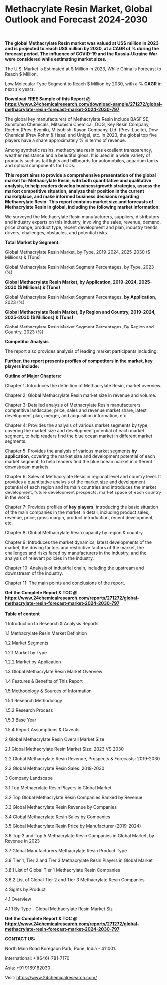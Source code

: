 <h1>Methacrylate Resin Market, Global Outlook and Forecast 2024-2030</h1><br/><p><strong>The global Methacrylate Resin market was valued at US$ million in 2023 and is projected to reach US$ million by 2030, at a <strong>CAGR</strong> of % during the forecast period. The influence of COVID-19 and the Russia-Ukraine War were considered while estimating market sizes.</strong></p><p>The U.S. Market is Estimated at $ Million in 2023, While China is Forecast to Reach $ Million.</p><p>Low Molecular Type Segment to Reach $ Million by 2030, with a % <strong>CAGR</strong> in next six years.</p><div><b>Download FREE Sample of this Report @ <a href="https://www.24chemicalresearch.com/download-sample/271272/global-methacrylate-resin-forecast-market-2024-2030-797">https://www.24chemicalresearch.com/download-sample/271272/global-methacrylate-resin-forecast-market-2024-2030-797</a></b></div><p>The global key manufacturers of Methacrylate Resin include BASF SE, Sumitomo Chemicals, Mitsubishi Chemical, DOG, Key Resin Company, Roehm (Prev. Evonik), Mitsubishi Rayon Company, Ltd. (Prev. Lucite), Dow Chemical (Prev Rohm & Haas) and Unigel, etc. in 2023, the global top five players have a share approximately % in terms of revenue.</p><p>Among synthetic resins, methacrylate resin has excellent transparency, weather resistance and a beautiful gloss. It is used in a wide variety of products such as tail lights and billboards for automobiles, aquarium tanks and optical components for LCDs.</p><p><strong>This report aims to provide a comprehensive presentation of the global market for Methacrylate Resin, with both quantitative and qualitative analysis, to help readers develop business/growth strategies, assess the market competitive situation, analyze their position in the current marketplace, and make informed business decisions regarding Methacrylate Resin. This report contains market size and forecasts of Methacrylate Resin in global, including the following market information:</strong></p><p>We surveyed the Methacrylate Resin manufacturers, suppliers, distributors and industry experts on this industry, involving the sales, revenue, demand, price change, product type, recent development and plan, industry trends, drivers, challenges, obstacles, and potential risks.</p><p><strong>Total Market by Segment:</strong></p><p>Global Methacrylate Resin Market, by Type, 2019-2024, 2025-2030 ($ Millions) & (Tons)</p><p>Global Methacrylate Resin Market Segment Percentages, by Type, 2023 (%)</p><p><strong>Global Methacrylate Resin Market, <strong>by Application</strong>, 2019-2024, 2025-2030 ($ Millions) & (Tons)</strong></p><p>Global Methacrylate Resin Market Segment Percentages, <strong>by Application</strong>, 2023 (%)</p><p><strong>Global Methacrylate Resin Market, By Region and Country, 2019-2024, 2025-2030 ($ Millions) & (Tons)</strong></p><p>Global Methacrylate Resin Market Segment Percentages, By Region and Country, 2023 (%)</p><p><strong>Competitor Analysis</strong></p><p>The report also provides analysis of leading market participants including:</p><p><strong>Further, the report presents profiles of competitors in the market, <strong>key players</strong> include:</strong></p><p><strong>Outline of Major Chapters:</strong></p><p>Chapter 1: Introduces the definition of Methacrylate Resin, market overview.</p><p>Chapter 2: Global Methacrylate Resin market size in revenue and volume.</p><p>Chapter 3: Detailed analysis of Methacrylate Resin manufacturers competitive landscape, price, sales and revenue market share, latest development plan, merger, and acquisition information, etc.</p><p>Chapter 4: Provides the analysis of various market segments by type, covering the market size and development potential of each market segment, to help readers find the blue ocean market in different market segments.</p><p>Chapter 5: Provides the analysis of various market segments <strong>by application</strong>, covering the market size and development potential of each market segment, to help readers find the blue ocean market in different downstream markets.</p><p>Chapter 6: Sales of Methacrylate Resin in regional level and country level. It provides a quantitative analysis of the market size and development potential of each region and its main countries and introduces the market development, future development prospects, market space of each country in the world.</p><p>Chapter 7: Provides profiles of <strong>key players</strong>, introducing the basic situation of the main companies in the market in detail, including product sales, revenue, price, gross margin, product introduction, recent development, etc.</p><p>Chapter 8: Global Methacrylate Resin capacity by region & country.</p><p>Chapter 9: Introduces the market dynamics, latest developments of the market, the driving factors and restrictive factors of the market, the challenges and risks faced by manufacturers in the industry, and the analysis of relevant policies in the industry.</p><p>Chapter 10: Analysis of industrial chain, including the upstream and downstream of the industry.</p><p>Chapter 11: The main points and conclusions of the report.</p><div><b>Get the Complete Report & TOC @ <a href="https://www.24chemicalresearch.com/reports/271272/global-methacrylate-resin-forecast-market-2024-2030-797">https://www.24chemicalresearch.com/reports/271272/global-methacrylate-resin-forecast-market-2024-2030-797</a></b></div><br><b>Table of content</b><p>1 Introduction to Research & Analysis Reports<br />
 
  1.1 Methacrylate Resin Market Definition<br />
 
  1.2 Market Segments<br />
 
  1.2.1 Market by Type<br />
 
  1.2.2 Market by Application<br />
 
  1.3 Global Methacrylate Resin Market Overview<br />
 
  1.4 Features & Benefits of This Report<br />
 
  1.5 Methodology & Sources of Information<br />
 
  1.5.1 Research Methodology<br />
 
  1.5.2 Research Process<br />
 
  1.5.3 Base Year<br />
 
  1.5.4 Report Assumptions & Caveats<br />
 
 2 Global Methacrylate Resin Overall Market Size<br />
 
  2.1 Global Methacrylate Resin Market Size: 2023 VS 2030<br />
 
  2.2 Global Methacrylate Resin Revenue, Prospects & Forecasts: 2019-2030<br />
 
  2.3 Global Methacrylate Resin Sales: 2019-2030<br />
 
 3 Company Landscape<br />
 
  3.1 Top Methacrylate Resin Players in Global Market<br />
 
  3.2 Top Global Methacrylate Resin Companies Ranked by Revenue<br />
 
  3.3 Global Methacrylate Resin Revenue by Companies<br />
 
  3.4 Global Methacrylate Resin Sales by Companies<br />
 
  3.5 Global Methacrylate Resin Price by Manufacturer (2019-2024)<br />
 
  3.6 Top 3 and Top 5 Methacrylate Resin Companies in Global Market, by Revenue in 2023<br />
 
  3.7 Global Manufacturers Methacrylate Resin Product Type<br />
 
  3.8 Tier 1, Tier 2 and Tier 3 Methacrylate Resin Players in Global Market<br />
 
  3.8.1 List of Global Tier 1 Methacrylate Resin Companies<br />
 
  3.8.2 List of Global Tier 2 and Tier 3 Methacrylate Resin Companies<br />
 
 4 Sights by Product<br />
 
  4.1 Overview<br />
 
  4.1.1 By Type - Global Methacrylate Resin Market Siz<br><div><b>Get the Complete Report & TOC @ <a href="https://www.24chemicalresearch.com/reports/271272/global-methacrylate-resin-forecast-market-2024-2030-797">https://www.24chemicalresearch.com/reports/271272/global-methacrylate-resin-forecast-market-2024-2030-797</a></b></div></p>
 
 <b>CONTACT US:</b><br>
 
 North Main Road Koregaon Park, Pune, India - 411001.<br/>
 
 International: +1(646)-781-7170<br/>
 
 Asia: +91 9169162030<br/>
 
 Visit: <a href="https://www.24chemicalresearch.com/">https://www.24chemicalresearch.com/</a>
 
 <br>